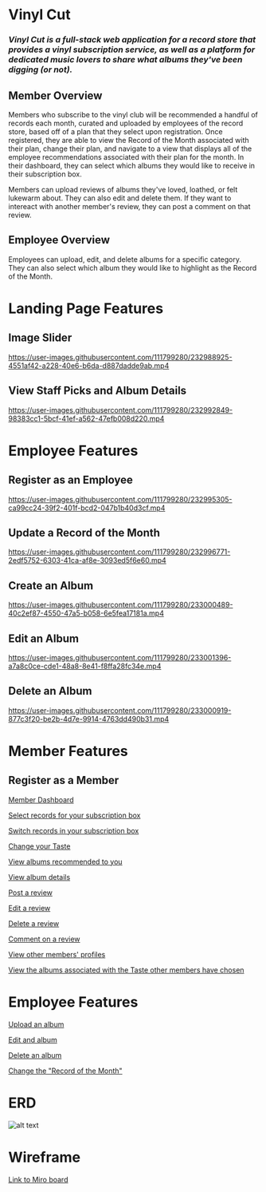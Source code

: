 # Vinyl Cut

### _Vinyl Cut is a full-stack web application for a record store that provides a vinyl subscription service, as well as a platform for dedicated music lovers to share what albums they've been digging (or not)._ 

## Member Overview

Members who subscribe to the vinyl club will be recommended a handful of records each month, curated and uploaded by employees of the record store, based off of a plan that they select upon registration. Once registered, they are able to view the Record of the Month associated with their plan, change their plan, and navigate to a view that displays all of the employee recommendations associated with their plan for the month. In their dashboard, they can select which albums they would like to receive in their subscription box. 

Members can upload reviews of albums they've loved, loathed, or felt lukewarm about. They can also edit and delete them. If they want to intereact with another member's review, they can post a comment on that review.

## Employee Overview
Employees can upload, edit, and delete albums for a specific category. They can also select which album they would like to highlight as the Record of the Month.


# Landing Page Features
## Image Slider
https://user-images.githubusercontent.com/111799280/232988925-4551af42-a228-40e6-b6da-d887dadde9ab.mp4
## View Staff Picks and Album Details
https://user-images.githubusercontent.com/111799280/232992849-98383cc1-5bcf-41ef-a562-47efb008d220.mp4

# Employee Features
## Register as an Employee
https://user-images.githubusercontent.com/111799280/232995305-ca99cc24-39f2-401f-bcd2-047b1b40d3cf.mp4
## Update a Record of the Month
https://user-images.githubusercontent.com/111799280/232996771-2edf5752-6303-41ca-af8e-3093ed5f6e60.mp4
## Create an Album
https://user-images.githubusercontent.com/111799280/233000489-40c2ef87-4550-47a5-b058-6e5fea17181a.mp4
## Edit an Album
https://user-images.githubusercontent.com/111799280/233001396-a7a8c0ce-cde1-48a8-8e41-f8ffa28fc34e.mp4
## Delete an Album
https://user-images.githubusercontent.com/111799280/233000919-877c3f20-be2b-4d7e-9914-4763dd490b31.mp4


# Member Features

## Register as a Member

[Member Dashboard](https://github.com/lechrsty/vinyl-cut/blob/main/README.md#member-dashboard)

[Select records for your subscription box ](https://github.com/lechrsty/vinyl-cut/blob/main/README.md#)

[Switch records in your subscription box](https://github.com/lechrsty/vinyl-cut/blob/main/README.md#)

[Change your Taste](https://github.com/lechrsty/vinyl-cut/blob/main/README.md#)

[View albums recommended to you](https://github.com/lechrsty/vinyl-cut/blob/main/README.md#)

[View album details](https://github.com/lechrsty/vinyl-cut/blob/main/README.md#)

[Post a review](https://github.com/lechrsty/vinyl-cut/blob/main/README.md#)

[Edit a review](https://github.com/lechrsty/vinyl-cut/blob/main/README.md#)

[Delete a review](https://github.com/lechrsty/vinyl-cut/blob/main/README.md#)

[Comment on a review](https://github.com/lechrsty/vinyl-cut/blob/main/README.md#)

[View other members' profiles](https://github.com/lechrsty/vinyl-cut/blob/main/README.md#)

[View the albums associated with the Taste other members have chosen](https://github.com/lechrsty/vinyl-cut/blob/main/README.md#)


# Employee Features
[Upload an album](https://github.com/lechrsty/vinyl-cut/blob/main/README.md#)

[Edit and album](https://github.com/lechrsty/vinyl-cut/blob/main/README.md#)

[Delete an album](https://github.com/lechrsty/vinyl-cut/blob/main/README.md#)

[Change the "Record of the Month"](https://github.com/lechrsty/vinyl-cut/blob/main/README.md#)


# ERD
![alt text](https://res.cloudinary.com/dmilofp0z/image/upload/v1679785158/Screen_Shot_2023-03-25_at_3.48.31_PM_xqeohl.png)

# Wireframe
[Link to Miro board](https://miro.com/app/board/uXjVMfDdGls=/?share_link_id=896910926347)
